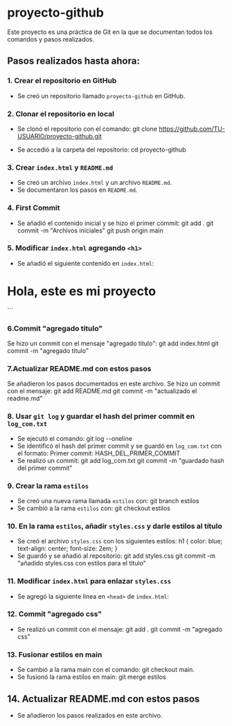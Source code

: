 # proyecto-github

Este proyecto es una práctica de Git en la que se documentan todos los comandos y pasos realizados.

## Pasos realizados hasta ahora:

### 1. Crear el repositorio en GitHub
- Se creó un repositorio llamado `proyecto-github` en GitHub.

### 2. Clonar el repositorio en local
- Se clonó el repositorio con el comando:
git clone https://github.com/TU-USUARIO/proyecto-github.git

- Se accedió a la carpeta del repositorio:
cd proyecto-github

### 3. Crear `index.html` y `README.md`
- Se creó un archivo `index.html` y un archivo `README.md`.
- Se documentaron los pasos en `README.md`.

### 4. First Commit
- Se añadió el contenido inicial y se hizo el primer commit:
git add . git commit -m "Archivos iniciales" git push origin main


### 5. Modificar `index.html` agregando `<h1>`
- Se añadió el siguiente contenido en `index.html`:
<h1>Hola, este es mi proyecto</h1> ```

### 6.Commit "agregado titulo"
Se hizo un commit con el mensaje "agregado titulo":
git add index.html
git commit -m "agregado titulo"

### 7.Actualizar README.md con estos pasos
Se añadieron los pasos documentados en este archivo.
Se hizo un commit con el mensaje:
git add README.md
git commit -m "actualizado el readme.md"

### 8. Usar `git log` y guardar el hash del primer commit en `log_com.txt`
- Se ejecutó el comando: git log --oneline
- Se identificó el hash del primer commit y se guardó en `log_com.txt` con el formato:
Primer commit: HASH_DEL_PRIMER_COMMIT
- Se realizó un commit:
git add log_com.txt git commit -m "guardado hash del primer commit"

### 9. Crear la rama `estilos`
- Se creó una nueva rama llamada `estilos` con: git branch estilos
- Se cambió a la rama `estilos` con: git checkout estilos

### 10. En la rama `estilos`, añadir `styles.css` y darle estilos al título
- Se creó el archivo `styles.css` con los siguientes estilos:
h1 { color: blue; text-align: center; font-size: 2em; }
- Se guardó y se añadió al repositorio:
git add styles.css git commit -m "añadido styles.css con estilos para el título"


### 11. Modificar `index.html` para enlazar `styles.css`
- Se agregó la siguiente línea en `<head>` de `index.html`:

### 12. Commit "agregado css"
- Se realizó un commit con el mensaje: git add .
git commit -m "agregado css"

### 13. Fusionar estilos en main
- Se cambió a la rama main con el comando: git checkout main.
- Se fusionó la rama estilos en main: git merge estilos

## 14. Actualizar README.md con estos pasos
- Se añadieron los pasos realizados en este archivo.




